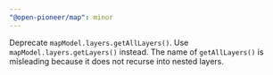 ```yaml
---
"@open-pioneer/map": minor
---
```


Deprecate `mapModel.layers.getAllLayers()`.
Use `mapModel.layers.getLayers()` instead.
The name of `getAllLayers()` is misleading because it does not recurse into nested layers.
